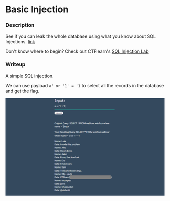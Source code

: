 # Basic Injection

### Description

See if you can leak the whole database using what you know about SQL Injections. [link](https://web.ctflearn.com/web4/)

Don't know where to begin? Check out CTFlearn's [SQL Injection Lab](https://ctflearn.com/lab/sql-injection-part-1)

### Writeup

A simple SQL injection.

We can use payload `a' or '1' = '1` to select all the records in the database and get the flag.

![image-20210925180355168](Basic-Injection.assets/image-20210925180355168.png)

